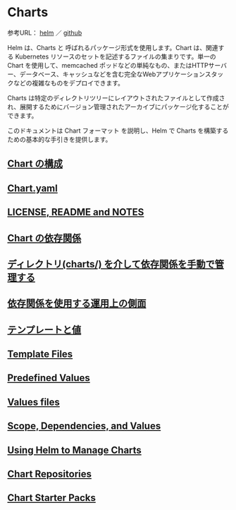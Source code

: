 # Charts
参考URL： [helm](https://docs.helm.sh/developing_charts/)
／
[github](https://github.com/helm/helm/blob/master/docs/charts.md)

Helm は、Charts と 呼ばれるパッケージ形式を使用します。Chart は、関連する Kubernetes リソースのセットを記述するファイルの集まりです。単一の Chart を使用して、memcached ポッドなどの単純なもの、またはHTTPサーバー、データベース、キャッシュなどを含む完全なWebアプリケーションスタックなどの複雑なものをデプロイできます。

Charts は特定のディレクトリツリーにレイアウトされたファイルとして作成され、展開するためにバージョン管理されたアーカイブにパッケージ化することができます。

このドキュメントは Chart フォーマット を説明し、Helm で Charts を構築するための基本的な手引きを提供します。

## [Chart の構成](0000filestructure.md)
## [Chart.yaml](0100chartyaml.md)
## [LICENSE, README and NOTES](0200file.md)
## [Chart の依存関係](0300dependencies.md)
## [ディレクトリ(charts/) を介して依存関係を手動で管理する](0400managingdependencies.md)
## [依存関係を使用する運用上の側面](0500operationalaspects.md)
## [テンプレートと値](0600templatesandvalues.md)
## [Template Files](0700templatefiles.md)
## [Predefined Values](0800predefinedvalues.md)
## [Values files](0900valuesfiles.md)
## [Scope, Dependencies, and Values](1000scopedependencies.md)
## [Using Helm to Manage Charts](1100managecharts.md)
## [Chart Repositories](1200chartrepositories.md)
## [Chart Starter Packs](1300chartstarterpacks.md)